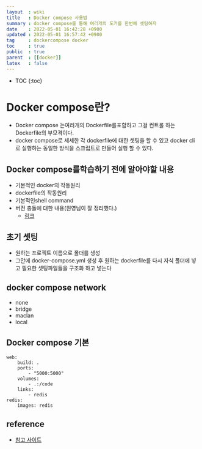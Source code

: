 ```yaml
---
layout  : wiki
title   : Docker compose 사용법
summary : docker compose를 통해 여러개의 도커를 한번에 셋팅하자
date    : 2022-05-01 16:42:28 +0900
updated : 2022-05-01 16:57:42 +0900
tag     : dockercompose docker 
toc     : true
public  : true
parent  : [[docker]]
latex   : false
---
```

* TOC
{:toc}

# Docker compose란?
- Docker compose 는여러개의 Dockerfile를포함하고 그걸 컨트롤 하는 Dockerfile의 부모격이다.
- docker compose로 세세한 각 dockerfile에 대한 셋팅을 할 수 있고 docker cli로 실행하는 동일한 방식을 스크립트로 만들어 실행 할 수 있다.

## Docker compose를학습하기 전에 알아야할 내용
- 기본적인 docker의 작동원리
- dockerfile의 작동원리
- 기본적인shell command 
- 버전 충돌에 대한 내용(원영님이 잘 정리했다.)
    * [링크](https://choewy.github.io/gitbook/issue/3)



## 초기 셋팅
- 원하는 프로젝트 이름으로 폴더를 생성
- 그안에 docker-compose.yml 생성 후 원하는 dockerfile를 다시 자식 폴더에 넣고 필요한 셋팅파일들을 구조화 하고 넣는다

## 


## docker compose network
- none
- bridge
- maclan
- local


## Docker compose 기본
```docker
web:
    build: .
    ports:
        - "5000:5000"
    volumes:
        - .:/code
    links:
        - redis
redis:
    images: redis

```

## reference
- [참고 사이트](https://engineer-mole.tistory.com/221)



